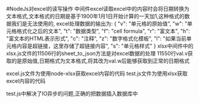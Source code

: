 #NodeJs对excel的读写操作
中间件excel读取excel中的内容时会将日期转换为文本格式,文本格式的日期是基于1900年1月1日开始计算的一天加1,这种格式的数据我们是无法使用的,
excel处理数据的输出为:
{
    "v": "单元格的原始值",
    "w": "单元格格式化之后的文本",
    "t": "数据类型",
    "f": "cell formula",
    "r": "富文本",
    "h": "富文本的HTML表示形式",
    "c": "注释",
    "z": "数字格式化模板",
    "l": "如果当前单元格内容是超链接，这里存储了超链接内容",
    "s": "单元格样式"
}
xlsx中间件中的xlsx.js文件的11506行的sheet_to_json方法是对excel数据的处理
11550行val.v获取的是原始值,日期格式为文本格式,将其改为val.w后能够获取到正常的日期格式

excel.js文件为使用node-xlsx获取excel内容的代码
test.js文件为使用xlsx获取excel内容的代码

test.js中解决了IO异步的问题,正确的把数据插入数据库中
